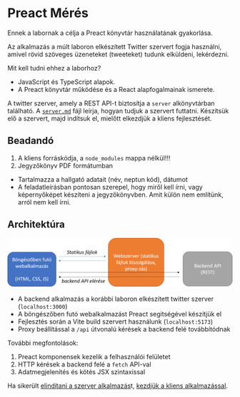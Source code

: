 # Preact Mérés

Ennek a labornak a célja a Preact könyvtár használatának gyakorlása. 

Az alkalmazás a múlt laboron elkészített Twitter szervert fogja használni, amivel rövid szöveges üzeneteket (tweeteket) tudunk elküldeni, lekérdezni. 

Mit kell tudni ehhez a laborhoz?
* JavaScript és TypeScript alapok.
* A Preact könyvtár működése és a React alapfogalmainak ismerete.

A twitter szerver, amely a REST API-t biztosítja a `server` alkönyvtárban található. A [`server.md`](server.md) fájl leírja, hogyan tudjuk a szervert futtatni. Készítsük elő a szervert, majd indítsuk el, mielőtt elkezdjük a kliens fejlesztését. 

## Beadandó
1. A kliens forráskódja, a `node_modules` mappa nélkül!!!
1. Jegyzőkönyv PDF formátumban
  * Tartalmazza a hallgató adatait (név, neptun kód), dátumot
  * A feladatleírásban pontosan szerepel, hogy miről kell írni, vagy képernyőképet készíteni a jegyzőkönyvben. Amit külön nem említünk, arról nem kell írni.

## Architektúra

![Architektúra](architektura.png)

* A backend alkalmazás a korábbi laboron elkészített twitter szerver (`localhost:3000`)
* A böngészőben futó webalkalmazást Preact segítségével készítjük el
* Fejlesztés során a Vite build szervert használunk (`localhost:5173`)
* Proxy beállítással a `/api` útvonalú kérések a backend felé továbbítódnak

További megfontolások:
1. Preact komponensek kezelik a felhasználói felületet
2. HTTP kérések a backend felé a `fetch` API-val
3. Adatmegjelenítés és kötés JSX szintaxissal

Ha sikerült [elindítani a szerver alkalmazás](server.md)t, [kezdjük a kliens alkalmazással](client.md).